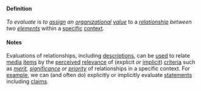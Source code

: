 #### Definition

*To evaluate* is *to [assign](https://github.com/gcassel/Modular-Organization-Terminology/blob/master/terms/assign.md) an [organizational](https://github.com/gcassel/Modular-Organization-Terminology/blob/master/terms/organization.md) [value](https://github.com/gcassel/Modular-Organization-Terminology/blob/master/terms/value.md)* to a *[relationship](https://github.com/gcassel/Modular-Organization-Terminology/blob/master/terms/relate.md) between two [elements](https://github.com/gcassel/Modular-Organization-Terminology/blob/master/terms/element.md)* within a [specific](https://github.com/gcassel/Modular-Organization-Terminology/blob/master/terms/specific.md) [context](https://github.com/gcassel/Modular-Organization-Terminology/blob/master/terms/context.md).

#### Notes

Evaluations of relationships, including [descriptions](https://github.com/gcassel/Modular-Organization-Terminology/blob/master/terms/describe.md), can be [used](https://github.com/gcassel/Modular-Organization-Terminology/blob/master/terms/use.md) to relate [media](https://github.com/gcassel/Modular-Organization-Terminology/blob/master/terms/media.md) [items](https://github.com/gcassel/Modular-Organization-Terminology/blob/master/terms/item.md) by the [perceived](https://github.com/gcassel/Modular-Organization-Terminology/blob/master/terms/perceive.md) [relevance](https://github.com/gcassel/Modular-Organization-Terminology/blob/master/terms/relevance.md) of (explicit *or* [implicit](https://github.com/gcassel/Modular-Organization-Terminology/blob/master/terms/imply.md)) [criteria](https://github.com/gcassel/Modular-Organization-Terminology/blob/master/terms/criterion.md) such as *[merit](https://github.com/gcassel/Modular-Organization-Terminology/blob/master/terms/merit.md), [significance](https://github.com/gcassel/Modular-Organization-Terminology/blob/master/terms/significance.md) or [priority](https://github.com/gcassel/Modular-Organization-Terminology/blob/master/terms/priority.md)* of relationships in a specific context.  For [example](https://github.com/gcassel/Modular-Organization-Terminology/blob/master/terms/example.md), we can (and often do) explicitly or implicitly evaluate [statements](https://github.com/gcassel/Modular-Organization-Terminology/blob/master/terms/state.md) including [claims](https://github.com/gcassel/Modular-Organization-Terminology/blob/master/terms/claim.md).
